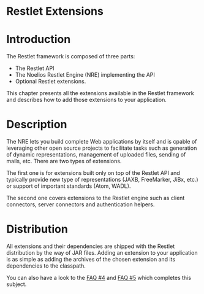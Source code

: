 Restlet Extensions
==================

Introduction
============

The Restlet framework is composed of three parts:

-   The Restlet API
-   The Noelios Restlet Engine (NRE) implementing the API
-   Optional Restlet extensions.

This chapter presents all the extensions available in the Restlet
framework and describes how to add those extensions to your application.

Description
===========

The NRE lets you build complete Web applications by itself and is cpable
of leveraging other open source projects to facilitate tasks such as
generation of dynamic representations, management of uploaded files,
sending of mails, etc. There are two types of extensions.

The first one is for extensions built only on top of the Restlet API and
typically provide new type of representations (JAXB, FreeMarker, JiBx,
etc.) or support of important standards (Atom, WADL).

The second one covers extensions to the Restlet engine such as client
connectors, server connectors and authentication helpers.

Distribution
============

All extensions and their dependencies are shipped with the Restlet
distribution by the way of JAR files. Adding an extension to your
application is as simple as adding the archives of the chosen extension
and its dependencies to the classpath. 

You can also have a look to the [FAQ
\#4](http://web.archive.org/web/20090204182117/http://www.restlet.org/documentation/1.1/faq#04)
and [FAQ
\#5](http://web.archive.org/web/20090204182117/http://www.restlet.org/documentation/1.1/faq#05)
which completes this subject.


